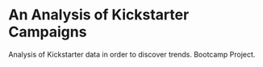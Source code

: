 # An Analysis of Kickstarter Campaigns
Analysis of Kickstarter data in order to discover trends. Bootcamp Project.
